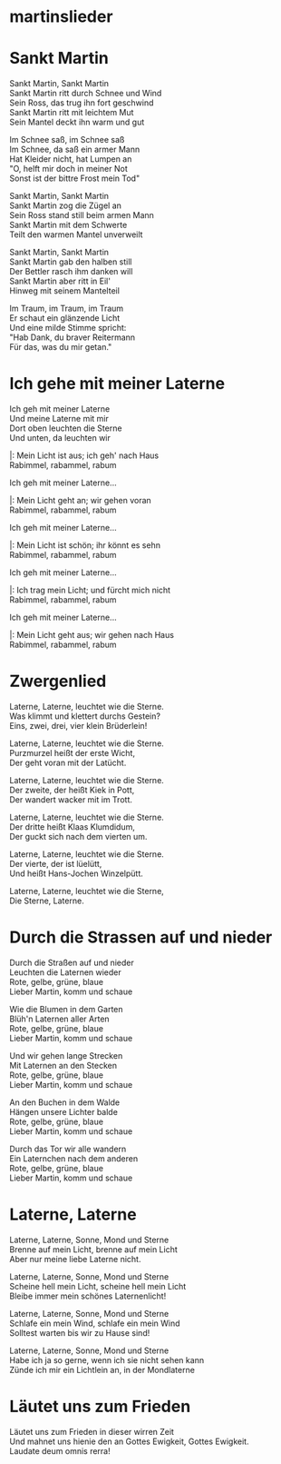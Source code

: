 # martinslieder

<h1>Sankt Martin</h1>
<p>
    Sankt Martin, Sankt Martin<br />
    Sankt Martin ritt durch Schnee und Wind<br />
    Sein Ross, das trug ihn fort geschwind<br />
    Sankt Martin ritt mit leichtem Mut<br />
    Sein Mantel deckt ihn warm und gut<br />
</p>
<p>
    Im Schnee saß, im Schnee saß<br />
    Im Schnee, da saß ein armer Mann<br />
    Hat Kleider nicht, hat Lumpen an<br />
    "O, helft mir doch in meiner Not<br />
    Sonst ist der bittre Frost mein Tod"<br />
</p>
<p>
    Sankt Martin, Sankt Martin<br />
    Sankt Martin zog die Zügel an<br />
    Sein Ross stand still beim armen Mann<br />
    Sankt Martin mit dem Schwerte<br />
    Teilt den warmen Mantel unverweilt<br />
</p>
<p>
    Sankt Martin, Sankt Martin<br />
    Sankt Martin gab den halben still<br />
    Der Bettler rasch ihm danken will<br />
    Sankt Martin aber ritt in Eil'<br />
    Hinweg mit seinem Mantelteil<br />
</p>
<p>
    Im Traum, im Traum, im Traum<br />
    Er schaut ein glänzende Licht<br />
    Und eine milde Stimme spricht:<br />
    "Hab Dank, du braver Reitermann<br />
    Für das, was du mir getan."<br />
</p>

<h1>Ich gehe mit meiner Laterne</h1>
<p>
    Ich geh mit meiner Laterne<br />
    Und meine Laterne mit mir<br />
    Dort oben leuchten die Sterne<br />
    Und unten, da leuchten wir<br />
</p>
<p>
    |: Mein Licht ist aus; ich geh' nach Haus<br />
    Rabimmel, rabammel, rabum<br />
</p>
<p>Ich geh mit meiner Laterne...<br /></p>
<p>
    |: Mein Licht geht an; wir gehen voran<br />
    Rabimmel, rabammel, rabum<br />
</p>
<p>Ich geh mit meiner Laterne...<br /></p>
<p>
    |: Mein Licht ist schön; ihr könnt es sehn<br />
    Rabimmel, rabammel, rabum<br />
</p>
<p>Ich geh mit meiner Laterne...<br /></p>
<p>
    |: Ich trag mein Licht; und fürcht mich nicht<br />
    Rabimmel, rabammel, rabum<br />
</p>
<p>Ich geh mit meiner Laterne...<br /></p>
<p>
    |: Mein Licht geht aus; wir gehen nach Haus<br />
    Rabimmel, rabammel, rabum<br />
</p>

<h1>Zwergenlied</h1>
<p>
    Laterne, Laterne, leuchtet wie die Sterne.<br />
    Was klimmt und klettert durchs Gestein?<br />
    Eins, zwei, drei, vier klein Brüderlein!<br />
</p>
<p>
    Laterne, Laterne, leuchtet wie die Sterne.<br />
    Purzmurzel heißt der erste Wicht,<br />
    Der geht voran mit der Latücht.<br />
</p>
<p>
    Laterne, Laterne, leuchtet wie die Sterne.<br />
    Der zweite, der heißt Kiek in Pott,<br />
    Der wandert wacker mit im Trott.<br />
</p>
<p>
    Laterne, Laterne, leuchtet wie die Sterne.<br />
    Der dritte heißt Klaas Klumdidum,<br />
    Der guckt sich nach dem vierten um.<br />
</p>
<p>
    Laterne, Laterne, leuchtet wie die Sterne.<br />
    Der vierte, der ist lüelütt,<br />
    Und heißt Hans-Jochen Winzelpütt.<br />
</p>
<p>
    Laterne, Laterne, leuchtet wie die Sterne,<br />
    Die Sterne, Laterne.<br />
</p>

<h1>Durch die Strassen auf und nieder</h1>
<p>
    Durch die Straßen auf und nieder<br />
    Leuchten die Laternen wieder<br />
    Rote, gelbe, grüne, blaue<br />
    Lieber Martin, komm und schaue<br />
</p>
<p>
    Wie die Blumen in dem Garten<br />
    Blüh'n Laternen aller Arten<br />
    Rote, gelbe, grüne, blaue<br />
    Lieber Martin, komm und schaue<br />
</p>
<p>
    Und wir gehen lange Strecken<br />
    Mit Laternen an den Stecken<br />
    Rote, gelbe, grüne, blaue<br />
    Lieber Martin, komm und schaue<br />
</p>
<p>
    An den Buchen in dem Walde<br />
    Hängen unsere Lichter balde<br />
    Rote, gelbe, grüne, blaue<br />
    Lieber Martin, komm und schaue<br />
</p>
<p>
    Durch das Tor wir alle wandern<br />
    Ein Laternchen nach dem anderen<br />
    Rote, gelbe, grüne, blaue<br />
    Lieber Martin, komm und schaue<br />
</p>

 <h1>Laterne, Laterne</h1>
<p>
    Laterne, Laterne, Sonne, Mond und Sterne<br />
    Brenne auf mein Licht, brenne auf mein Licht<br />
    Aber nur meine liebe Laterne nicht.<br />
</p>
<p>
    Laterne, Laterne, Sonne, Mond und Sterne<br />
    Scheine hell mein Licht, scheine hell mein Licht<br />
    Bleibe immer mein schönes Laternenlicht!<br />
</p>
<p>
    Laterne, Laterne, Sonne, Mond und Sterne<br />
    Schlafe ein mein Wind, schlafe ein mein Wind<br />
    Solltest warten bis wir zu Hause sind!<br />
</p>
<p>
    Laterne, Laterne, Sonne, Mond und Sterne<br />
    Habe ich ja so gerne, wenn ich sie nicht sehen kann<br />
    Zünde ich mir ein Lichtlein an, in der Mondlaterne<br />
</p>

<h1>Läutet uns zum Frieden</h1>
<p>
    Läutet uns zum Frieden in dieser wirren Zeit<br />
    Und mahnet uns hienie den an Gottes Ewigkeit, Gottes
    Ewigkeit.<br />
    Laudate deum omnis rerra!<br />
</p>
